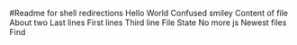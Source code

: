 #Readme for shell redirections
Hello World
Confused smiley
Content of file
About two
Last lines
First lines
Third line
File
State
No more js
Newest files
Find
